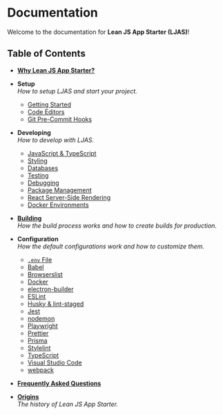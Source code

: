# Documentation

Welcome to the documentation for **Lean JS App Starter (LJAS)**!

## Table of Contents

-   [**Why Lean JS App Starter?**](./why.md)
-   **Setup**  
    _How to setup LJAS and start your project._

    -   [Getting Started](./setup/getting-started.md)
    -   [Code Editors](./setup/code-editors.md)
    -   [Git Pre-Commit Hooks](./setup/git-pre-commit-hooks.md)

-   **Developing**  
    _How to develop with LJAS._

    -   [JavaScript & TypeScript](./developing/javascript-typescript.md)
    -   [Styling](./developing/styling.md)
    -   [Databases](./developing/databases/README.md)
    -   [Testing](./developing/testing.md)
    -   [Debugging](./developing/debugging.md)
    -   [Package Management](./developing/package-management.md)
    -   [React Server-Side Rendering](./developing/react-ssr.md)
    -   [Docker Environments](./developing/docker-environments.md)

-   [**Building**](./building.md)  
    _How the build process works and how to create builds for production._
-   **Configuration**  
    _How the default configurations work and how to customize them._

    -   [`.env` File](./configuration/dotenv-file.md)
    -   [Babel](./configuration/babel.md)
    -   [Browserslist](./configuration/browserslist.md)
    -   [Docker](./configuration/docker.md)
    -   [electron-builder](./configuration/electron-builder.md)
    -   [ESLint](./configuration/eslint.md)
    -   [Husky & lint-staged](./configuration/husky-lint-staged.md)
    -   [Jest](./configuration/jest.md)
    -   [nodemon](./configuration/nodemon.md)
    -   [Playwright](./configuration/playwright.md)
    -   [Prettier](./configuration/prettier.md)
    -   [Prisma](./configuration/prisma.md)
    -   [Stylelint](./configuration/stylelint.md)
    -   [TypeScript](./configuration/typescript.md)
    -   [Visual Studio Code](./configuration/vscode.md)
    -   [webpack](./configuration/webpack.md)

-   [**Frequently Asked Questions**](./faq.md)
-   [**Origins**](./origins.md)  
    _The history of Lean JS App Starter._
